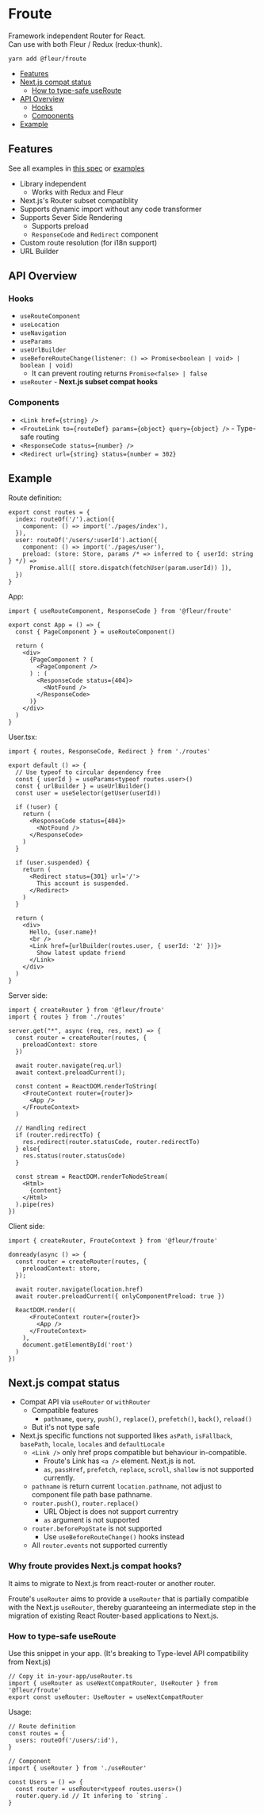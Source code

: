 # Froute

Framework independent Router for React.  
Can use with both Fleur / Redux (redux-thunk).

```
yarn add @fleur/froute
```

- [Features](#features)
- [Next.js compat status](#nextjs-compat-status)
  - [How to type-safe useRoute](#how-to-type-safe-useroute)
- [API Overview](#api-overview)
  - [Hooks](#hooks)
  - [Components](#components)
- [Example](#example)


## Features

See all examples in [this spec](https://github.com/fleur-js/froute/blob/master/src/index.spec.tsx) or [examples](https://github.com/fleur-js/froute/tree/master/examples)

- Library independent
  - Works with Redux and Fleur
- Next.js's Router subset compatiblity
- Supports dynamic import without any code transformer
- Supports Sever Side Rendering
  - Supports preload
  - `ResponseCode` and `Redirect` component
- Custom route resolution (for i18n support)
- URL Builder


## API Overview

### Hooks

- `useRouteComponent`
- `useLocation`
- `useNavigation`
- `useParams`
- `useUrlBuilder`
- `useBeforeRouteChange(listener: () => Promise<boolean | void> | boolean | void)`
  - It can prevent routing returns `Promise<false> | false`
- `useRouter` - **Next.js subset compat hooks**

### Components

- `<Link href={string} />`
- `<FrouteLink to={routeDef} params={object} query={object} />` - Type-safe routing
- `<ResponseCode status={number} />`
- `<Redirect url={string} status={number = 302}`

## Example

Route definition:
```tsx
export const routes = {
  index: routeOf('/').action({
    component: () => import('./pages/index'),
  }),
  user: routeOf('/users/:userId').action({
    component: () => import('./pages/user'),
    preload: (store: Store, params /* => inferred to { userId: string } */) =>
      Promise.all([ store.dispatch(fetchUser(param.userId)) ]),
  })
}
```

App:
```tsx
import { useRouteComponent, ResponseCode } from '@fleur/froute'

export const App = () => {
  const { PageComponent } = useRouteComponent()

  return (
    <div>
      {PageComponent ? (
        <PageComponent /> 
      ) : (
        <ResponseCode status={404}>
          <NotFound />
        </ResponseCode>
      )}
    </div>
  )
}
```

User.tsx:
```tsx
import { routes, ResponseCode, Redirect } from './routes'

export default () => {
  // Use typeof to circular dependency free
  const { userId } = useParams<typeof routes.user>()
  const { urlBuilder } = useUrlBuilder()
  const user = useSelector(getUser(userId))

  if (!user) {
    return (
      <ResponseCode status={404}>
        <NotFound />
      </ResponseCode>
    )
  }

  if (user.suspended) {
    return (
      <Redirect status={301} url='/'>
        This account is suspended.
      </Redirect>
    )
  }
  
  return (
    <div>
      Hello, {user.name}!
      <br />
      <Link href={urlBuilder(routes.user, { userId: '2' })}>
        Show latest update friend
      </Link>
    </div>
  )
}
```


Server side:
```tsx
import { createRouter } from '@fleur/froute'
import { routes } from './routes'

server.get("*", async (req, res, next) => {
  const router = createRouter(routes, {
    preloadContext: store
  })

  await router.navigate(req.url)
  await context.preloadCurrent();

  const content = ReactDOM.renderToString(
    <FrouteContext router={router}>
      <App />
    </FrouteContext>
  )

  // Handling redirect
  if (router.redirectTo) {
    res.redirect(router.statusCode, router.redirectTo)
  } else{
    res.status(router.statusCode)
  }
  
  const stream = ReactDOM.renderToNodeStream(
    <Html>
      {content}
    </Html>
  ).pipe(res)
})
```

Client side:
```tsx
import { createRouter, FrouteContext } from '@fleur/froute'

domready(async () => {
  const router = createRouter(routes, {
    preloadContext: store,
  });

  await router.navigate(location.href)
  await router.preloadCurrent({ onlyComponentPreload: true })

  ReactDOM.render((
      <FrouteContext router={router}>
        <App />
      </FrouteContext>
    ),
    document.getElementById('root')
  )
})
```

## Next.js compat status

- Compat API via `useRouter` or `withRouter`
  - Compatible features
    - `pathname`, `query`, `push()`, `replace()`, `prefetch()`, `back()`, `reload()`
  - But it's not type safe
- Next.js specific functions not supported likes `asPath`, `isFallback`, `basePath`, `locale`, `locales` and `defaultLocale`
  - `<Link />` only href props compatible but behaviour in-compatible.
    - Froute's Link has `<a />` element. Next.js is not.
    - `as`, `passHref`, `prefetch`, `replace`, `scroll`, `shallow` is not supported currently.
  - `pathname` is return current `location.pathname`, not adjust to component file path base pathname.
  - `router.push()`, `router.replace()`
    - URL Object is does not support currentry
    - `as` argument is not supported
  - `router.beforePopState` is not supported
    - Use `useBeforeRouteChange()` hooks instead
  - All `router.events` not supported currently
 
 
### Why froute provides Next.js compat hooks?

It aims to migrate to Next.js from react-router or another router.

Froute's `useRouter` aims to provide a `useRouter` that is partially compatible with the Next.js `useRouter`, thereby guaranteeing an intermediate step in the migration of existing React Router-based applications to Next.js.


### How to type-safe useRoute

Use this snippet in your app.
(It's breaking to Type-level API compatibility from Next.js)

```tsx
// Copy it in-your-app/useRouter.ts
import { useRouter as useNextCompatRouter, UseRouter } from '@fleur/froute'
export const useRouter: UseRouter = useNextCompatRouter
```

Usage:

```tsx
// Route definition
const routes = {
  users: routeOf('/users/:id'),
}

// Component
import { useRouter } from './useRouter'

const Users = () => {
  const router = useRouter<typeof routes.users>()
  router.query.id // It infering to `string`.
}
```
